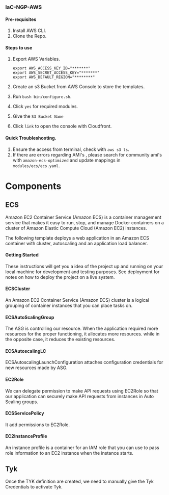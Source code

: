 ### IaC-NGP-AWS

#### Pre-requisites
1. Install AWS CLI.
2. Clone the Repo.

#### Steps to use

1. Export AWS Variables.

	```
	export AWS_ACCESS_KEY_ID="*******"
	export AWS_SECRET_ACCESS_KEY="*******"
	export AWS_DEFAULT_REGION="********"
	```
	
2. Create an s3 Bucket from AWS Console to store the templates.
3. Run `bash bin/configure.sh`.
4. Click `yes` for required modules.
5. Give the `S3 Bucket Name`
6. Click `link` to open the console with Cloudfront.

#### Quick Troubleshooting.

1. Ensure the access from terminal, check with `aws s3 ls`.
2. If there are errors regarding AMI's , please search for community ami's with `amazon-ecs-optimized` and update mappings in `modules/ecs/ecs.yaml`.

# Components

## ECS

Amazon EC2 Container Service (Amazon ECS) is a container management service that makes it easy to run, stop, and manage Docker containers on a cluster of Amazon Elastic Compute Cloud (Amazon EC2) instances.

The following template deploys a web application in an Amazon ECS container with cluster, autoscaling and an application load balancer.

#### Getting Started

These instructions will get you a idea of the project up and running on your local machine for development and testing purposes. See deployment for notes on how to deploy the project on a live system.

#### ECSCluster

An Amazon EC2 Container Service (Amazon ECS) cluster is a logical grouping of container instances that you can place tasks on. 

#### ECSAutoScalingGroup

The ASG is controlling our resource. When the application required more resources for the proper functioning, it allocates more resources. while in the opposite case, it reduces the existing resources.

#### ECSAutoscalingLC

ECSAutoscalingLaunchConfiguration attaches configuration credentials for new resources made by ASG.

#### EC2Role

We can delegate permission to make API requests using EC2Role so that our application can securely make API requests from instances in Auto Scaling groups. 

#### ECSServicePolicy

It add permissions to EC2Role.

#### EC2InstanceProfile

An instance profile is a container for an IAM role that you can use to pass role information to an EC2 instance when the instance starts.
## Tyk

Once the TYK definition are created, we need to manually give the Tyk Credentials to activate Tyk.
